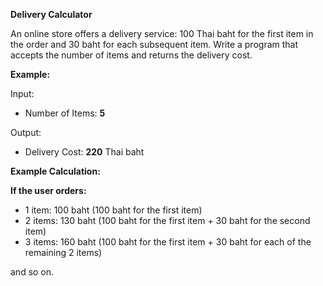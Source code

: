 **Delivery Calculator**

An online store offers a delivery service: 100 Thai baht for the first item in the order and 30 baht for each subsequent item. Write a program that accepts the number of items and returns the delivery cost.

**Example:**

Input:
- Number of Items: **5**

Output:
- Delivery Cost: **220** Thai baht

**Example Calculation:**

**If the user orders:**
- 1 item: 100 baht (100 baht for the first item)
- 2 items: 130 baht (100 baht for the first item + 30 baht for the second item)
- 3 items: 160 baht (100 baht for the first item + 30 baht for each of the remaining 2 items)

and so on.
